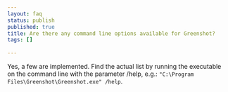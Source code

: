 ```yaml
---
layout: faq
status: publish
published: true
title: Are there any command line options available for Greenshot?
tags: []
 
---
```

Yes, a few are implemented. Find the actual list by running the executable on the command line with the parameter /help, e.g.: ```"C:\Program Files\Greenshot\Greenshot.exe" /help```.
